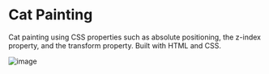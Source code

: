 # Cat Painting
Cat painting using CSS properties such as absolute positioning, the z-index property, and the transform property. Built with HTML and CSS.

![image](https://github.com/kylehraja/CatPainting/assets/140476247/64e2ea42-ce07-4aa2-9a79-7b5493922b97)

